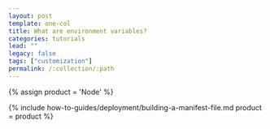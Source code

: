 ```yaml
---
layout: post
template: one-col
title: What are environment variables?
categories: tutorials
lead: ""
legacy: false
tags: ["customization"]
permalink: /:collection/:path
---
```


{% assign product = 'Node' %}

{% include how-to-guides/deployment/building-a-manifest-file.md product = product %}
